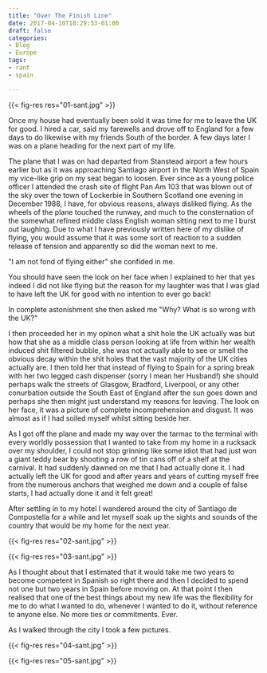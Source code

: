 ```yaml
---
title: "Over The Finish Line"
date: 2017-04-10T18:29:33-01:00
draft: false
categories:
- Blog
- Europe
tags:
- rant
- spain

---
```


{{< fig-res res="01-sant.jpg" >}}

Once my house had eventually been sold it was time for me to leave the UK for good. I hired a car, said my farewells and drove off to England for a few days to do likewise with my friends South of the border. A few days later I was on a plane heading for the next part of my life.

<!--more-->

The plane that I was on had departed from Stanstead airport a few hours earlier but as it was approaching Santiago airport in the North West of Spain my vice-like grip on my seat began to loosen. Ever since as a young police officer I attended the crash site of flight Pan Am 103 that was blown out of the sky over the town of Lockerbie in Southern Scotland one evening in December 1988, I have, for obvious reasons, always disliked flying. As the wheels of the plane touched the runway, and much to the consternation of the somewhat refined middle class English woman sitting next to me I burst out laughing. Due to what I have previously written here of my dislike of flying, you would assume that it was some sort of reaction to a sudden release of tension and apparently so did the woman next to me. 

"I am not fond of flying either" she confided in me.

You should have seen the look on her face when I explained to her that yes indeed I did not like flying but the reason for my laughter was that I was glad to have left the UK for good with no intention to ever go back!

In complete astonishment she then asked me "Why? What is so wrong with the UK?"

I then proceeded her in my opinon what a shit hole the UK actually was but how that she as a middle class person looking at life from within her wealth induced shit filtered bubble, she was not actually able to see or smell the obvious decay within the shit holes that the vast majority of the UK cities actually are. I then told her that instead of flying to Spain for a spring break with her two legged cash dispenser (sorry I mean her Husband!) she should perhaps walk the streets of Glasgow, Bradford, Liverpool, or any other conurbation outside the South East of England after the sun goes down and perhaps she then might just understand my reasons for leaving. The look on her face, it was a picture of complete incomprehension and disgust. It was almost as if I had soiled myself whilst sitting beside her.

As I got off the plane and made my way over the tarmac to the terminal with every worldly possession that I wanted to take from my home in a rucksack over my shoulder, I could not stop grinning like some idiot that had just won a giant teddy bear by shooting a row of tin cans off of a shelf at the carnival. It had suddenly dawned on me that I had actually done it. I had actually left the UK for good and after years and years of cutting myself free from the numerous anchors that weighed me down and a couple of false starts, I had actually done it and it felt great!

After settling in to my hotel I wandered around the city of Santiago de Compostella for a while and let myself soak up the sights and sounds of the country that would be my home for the next year.

{{< fig-res res="02-sant.jpg" >}}

{{< fig-res res="03-sant.jpg" >}}

As I thought about that I estimated that it would take me two years to become competent in Spanish so right there and then I decided to spend not one but two years in Spain before moving on. At that point I then realised that one of the best things about my new life was the flexibility for me to do what I wanted to do, whenever I wanted to do it, without reference to anyone else. No more ties or commitments. Ever.

As I walked through the city I took a few pictures.

{{< fig-res res="04-sant.jpg" >}}

{{< fig-res res="05-sant.jpg" >}}
